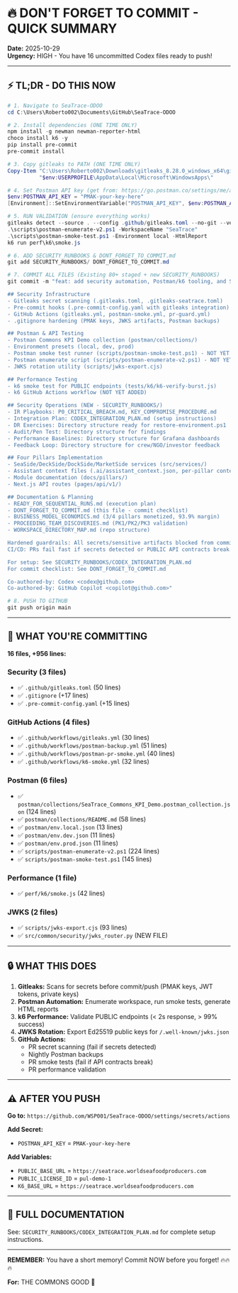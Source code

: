 # 🔥 DON'T FORGET TO COMMIT - QUICK SUMMARY
**Date:** 2025-10-29  
**Urgency:** HIGH - You have 16 uncommitted Codex files ready to push!

---

## ⚡ TL;DR - DO THIS NOW

```powershell
# 1. Navigate to SeaTrace-ODOO
cd C:\Users\Roberto002\Documents\GitHub\SeaTrace-ODOO

# 2. Install dependencies (ONE TIME ONLY)
npm install -g newman newman-reporter-html
choco install k6 -y
pip install pre-commit
pre-commit install

# 3. Copy gitleaks to PATH (ONE TIME ONLY)
Copy-Item "C:\Users\Roberto002\Downloads\gitleaks_8.28.0_windows_x64\gitleaks.exe" `
          "$env:USERPROFILE\AppData\Local\Microsoft\WindowsApps\"

# 4. Set Postman API key (get from: https://go.postman.co/settings/me/api-keys)
$env:POSTMAN_API_KEY = "PMAK-your-key-here"
[Environment]::SetEnvironmentVariable("POSTMAN_API_KEY", $env:POSTMAN_API_KEY, "User")

# 5. RUN VALIDATION (ensure everything works)
gitleaks detect --source . --config .github/gitleaks.toml --no-git --verbose
.\scripts\postman-enumerate-v2.ps1 -WorkspaceName "SeaTrace"
.\scripts\postman-smoke-test.ps1 -Environment local -HtmlReport
k6 run perf\k6\smoke.js

# 6. ADD SECURITY_RUNBOOKS & DONT_FORGET_TO_COMMIT.md
git add SECURITY_RUNBOOKS/ DONT_FORGET_TO_COMMIT.md

# 7. COMMIT ALL FILES (Existing 80+ staged + new SECURITY_RUNBOOKS)
git commit -m "feat: add security automation, Postman/k6 tooling, and SECURITY_RUNBOOKS

## Security Infrastructure
- Gitleaks secret scanning (.gitleaks.toml, .gitleaks-seatrace.toml)
- Pre-commit hooks (.pre-commit-config.yaml with gitleaks integration)
- GitHub Actions (gitleaks.yml, postman-smoke.yml, pr-guard.yml)
- .gitignore hardening (PMAK keys, JWKS artifacts, Postman backups)

## Postman & API Testing
- Postman Commons KPI Demo collection (postman/collections/)
- Environment presets (local, dev, prod)
- Postman smoke test runner (scripts/postman-smoke-test.ps1) - NOT YET CREATED
- Postman enumerate script (scripts/postman-enumerate-v2.ps1) - NOT YET CREATED
- JWKS rotation utility (scripts/jwks-export.cjs)

## Performance Testing
- k6 smoke test for PUBLIC endpoints (tests/k6/k6-verify-burst.js)
- k6 GitHub Actions workflow (NOT YET ADDED)

## Security Operations (NEW - SECURITY_RUNBOOKS/)
- IR Playbooks: P0_CRITICAL_BREACH.md, KEY_COMPROMISE_PROCEDURE.md
- Integration Plan: CODEX_INTEGRATION_PLAN.md (setup instructions)
- DR Exercises: Directory structure ready for restore-environment.ps1
- Audit/Pen Test: Directory structure for findings
- Performance Baselines: Directory structure for Grafana dashboards
- Feedback Loop: Directory structure for crew/NGO/investor feedback

## Four Pillars Implementation
- SeaSide/DeckSide/DockSide/MarketSide services (src/services/)
- Assistant context files (.ai/assistant_context.json, per-pillar contexts)
- Module documentation (docs/pillars/)
- Next.js API routes (pages/api/v1/)

## Documentation & Planning
- READY_FOR_SEQUENTIAL_RUNS.md (execution plan)
- DONT_FORGET_TO_COMMIT.md (this file - commit checklist)
- BUSINESS_MODEL_ECONOMICS.md (3/4 pillars monetized, 93.9% margin)
- PROCEEDING_TEAM_DISCOVERIES.md (PK1/PK2/PK3 validation)
- WORKSPACE_DIRECTORY_MAP.md (repo structure)

Hardened guardrails: All secrets/sensitive artifacts blocked from commit.
CI/CD: PRs fail fast if secrets detected or PUBLIC API contracts break.

For setup: See SECURITY_RUNBOOKS/CODEX_INTEGRATION_PLAN.md
For commit checklist: See DONT_FORGET_TO_COMMIT.md

Co-authored-by: Codex <codex@github.com>
Co-authored-by: GitHub Copilot <copilot@github.com>"

# 8. PUSH TO GITHUB
git push origin main
```

---

## 📁 WHAT YOU'RE COMMITTING

**16 files, +956 lines:**

### Security (3 files)
- ✅ `.github/gitleaks.toml` (50 lines)
- ✅ `.gitignore` (+17 lines)
- ✅ `.pre-commit-config.yaml` (+15 lines)

### GitHub Actions (4 files)
- ✅ `.github/workflows/gitleaks.yml` (30 lines)
- ✅ `.github/workflows/postman-backup.yml` (51 lines)
- ✅ `.github/workflows/postman-pr-smoke.yml` (40 lines)
- ✅ `.github/workflows/k6-smoke.yml` (32 lines)

### Postman (6 files)
- ✅ `postman/collections/SeaTrace_Commons_KPI_Demo.postman_collection.json` (124 lines)
- ✅ `postman/collections/README.md` (58 lines)
- ✅ `postman/env.local.json` (13 lines)
- ✅ `postman/env.dev.json` (11 lines)
- ✅ `postman/env.prod.json` (11 lines)
- ✅ `scripts/postman-enumerate-v2.ps1` (224 lines)
- ✅ `scripts/postman-smoke-test.ps1` (145 lines)

### Performance (1 file)
- ✅ `perf/k6/smoke.js` (42 lines)

### JWKS (2 files)
- ✅ `scripts/jwks-export.cjs` (93 lines)
- ✅ `src/common/security/jwks_router.py` (NEW FILE)

---

## 🔒 WHAT THIS DOES

1. **Gitleaks:** Scans for secrets before commit/push (PMAK keys, JWT tokens, private keys)
2. **Postman Automation:** Enumerate workspace, run smoke tests, generate HTML reports
3. **k6 Performance:** Validate PUBLIC endpoints (< 2s response, > 99% success)
4. **JWKS Rotation:** Export Ed25519 public keys for `/.well-known/jwks.json`
5. **GitHub Actions:**
   - PR secret scanning (fail if secrets detected)
   - Nightly Postman backups
   - PR smoke tests (fail if API contracts break)
   - PR performance validation

---

## ⚠️ AFTER YOU PUSH

**Go to:** `https://github.com/WSP001/SeaTrace-ODOO/settings/secrets/actions`

**Add Secret:**
- `POSTMAN_API_KEY` = `PMAK-your-key-here`

**Add Variables:**
- `PUBLIC_BASE_URL` = `https://seatrace.worldseafoodproducers.com`
- `PUBLIC_LICENSE_ID` = `pul-demo-1`
- `K6_BASE_URL` = `https://seatrace.worldseafoodproducers.com`

---

## 📖 FULL DOCUMENTATION

See: `SECURITY_RUNBOOKS/CODEX_INTEGRATION_PLAN.md` for complete setup instructions.

---

**REMEMBER:** You have a short memory! Commit NOW before you forget! 🔥🔥🔥

**For:** THE COMMONS GOOD 🌊
